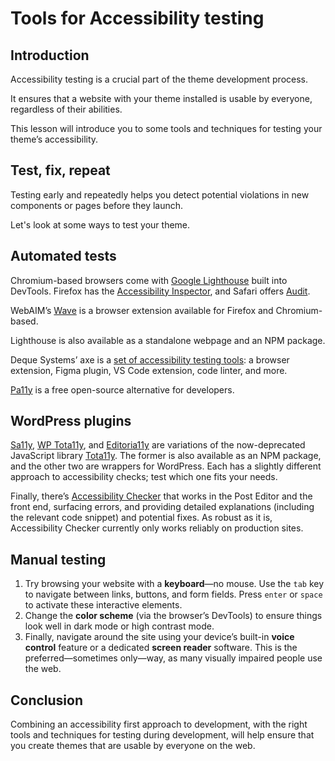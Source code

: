 # Tools for Accessibility testing

## Introduction

Accessibility testing is a crucial part of the theme development process. 

It ensures that a website with your theme installed is usable by everyone, regardless of their abilities. 

This lesson will introduce you to some tools and techniques for testing your theme’s accessibility.

## Test, fix, repeat

Testing early and repeatedly helps you detect potential violations in new components or pages before they launch.

Let's look at some ways to test your theme. 

## Automated tests

Chromium-based browsers come with [Google Lighthouse](https://developer.chrome.com/docs/lighthouse/overview) built into DevTools. Firefox has the [Accessibility Inspector](https://firefox-source-docs.mozilla.org/devtools-user/accessibility_inspector/index.html#accessibility-inspector), and Safari offers [Audit](https://webkit.org/blog/8935/audits-in-web-inspector/).

WebAIM’s [Wave](https://wave.webaim.org/extension/) is a browser extension available for Firefox and Chromium-based.

Lighthouse is also available as a standalone webpage and an NPM package.

Deque Systems’ axe is a [set of accessibility testing tools](https://www.deque.com/axe/): a browser extension, Figma plugin, VS Code extension, code linter, and more.

[Pa11y](https://pa11y.org) is a free open-source alternative for developers.

## WordPress plugins

[Sa11y](https://wordpress.org/plugins/sa11y/), [WP Tota11y](https://wordpress.org/plugins/wp-tota11y/), and [Editoria11y](https://wordpress.org/plugins/editoria11y-accessibility-checker/) are variations of the now-deprecated JavaScript library [Tota11y](https://github.com/Khan/tota11y). The former is also available as an NPM package, and the other two are wrappers for WordPress. Each has a slightly different approach to accessibility checks; test which one fits your needs.

Finally, there’s [Accessibility Checker](https://wordpress.org/plugins/accessibility-checker/) that works in the Post Editor and the front end, surfacing errors, and providing detailed explanations (including the relevant code snippet) and potential fixes. As robust as it is, Accessibility Checker currently only works reliably on production sites.

## Manual testing

1. Try browsing your website with a **keyboard**—no mouse. Use the `tab` key to navigate between links, buttons, and form fields. Press `enter` or `space` to activate these interactive elements.
2. Change the **color scheme** (via the browser’s DevTools) to ensure things look well in dark mode or high contrast mode.
3. Finally, navigate around the site using your device’s built-in **voice control** feature or a dedicated **screen reader** software. This is the preferred—sometimes only—way, as many visually impaired people use the web.

## Conclusion

Combining an accessibility first approach to development, with the right tools and techniques for testing during development, will help ensure that you create themes that are usable by everyone on the web.
